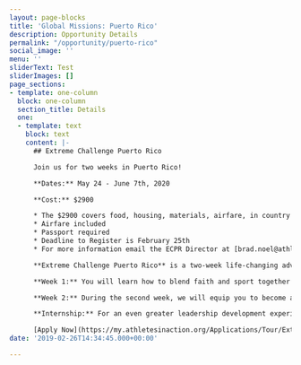 ```yaml
---
layout: page-blocks
title: 'Global Missions: Puerto Rico'
description: Opportunity Details
permalink: "/opportunity/puerto-rico"
social_image: ''
menu: ''
sliderText: Test
sliderImages: []
page_sections:
- template: one-column
  block: one-column
  section_title: Details
  one:
  - template: text
    block: text
    content: |-
      ## Extreme Challenge Puerto Rico

      Join us for two weeks in Puerto Rico!

      **Dates:** May 24 - June 7th, 2020

      **Cost:** $2900

      * The $2900 covers food, housing, materials, airfare, in country transportation, and all other costs associated with ECPR. We will coach you on how to raise the money for this trip. Our ECPR staff or your local AIA staff will help you.
      * Airfare included
      * Passport required
      * Deadline to Register is February 25th
      * For more information email the ECPR Director at [brad.noel@athletesinaction.org](mailto:brad.noel@athletesinaction.org)

      **​Extreme Challenge Puerto Rico** is a two-week life-changing adventure targeted at launching Athletes in Action movements throughout Puerto Rico and the Caribbean. **Join with 60+ American, Puerto Rico, and Caribbean athletes** and learn how to take your relationship with God and your performance as an athlete to the next level!

      **Week 1:** You will learn how to blend faith and sport together on the field of competition. You will learn five Biblical Principles that apply to sport and life. Week 1 is similar to AIA’s ([www.ultimatetrainingcamp.com](%22http://www.ultimatetrainingcamp.com%22))

      **Week 2:** During the second week, we will equip you to become a "spiritual team captain" when you return to your campus. You will learn how to engage in spiritual conversations, share Christ with others, and help others grow in their walk with God. And yes, you will get to explore the breathtaking beauty of the island while you are there!

      **Internship:** For an even greater leadership development experience, consider applying to serve as an intern on Extreme Challenge Puerto Rico. We will have a total of **10 internship positions available.** Go to the register page to apply as an intern. **NOTE:** You must have attended AIA's Ultimate Training Camp, a past Extreme Challenge Puerto Rico, or another AIA summer opportunity to be considered for an internship. **_Interns are required to arrive two days earlier._**

      [Apply Now](https://my.athletesinaction.org/Applications/Tour/Extreme-Challenge-Puerto-Rico/default.aspx)
date: '2019-02-26T14:34:45.000+00:00'

---
```

